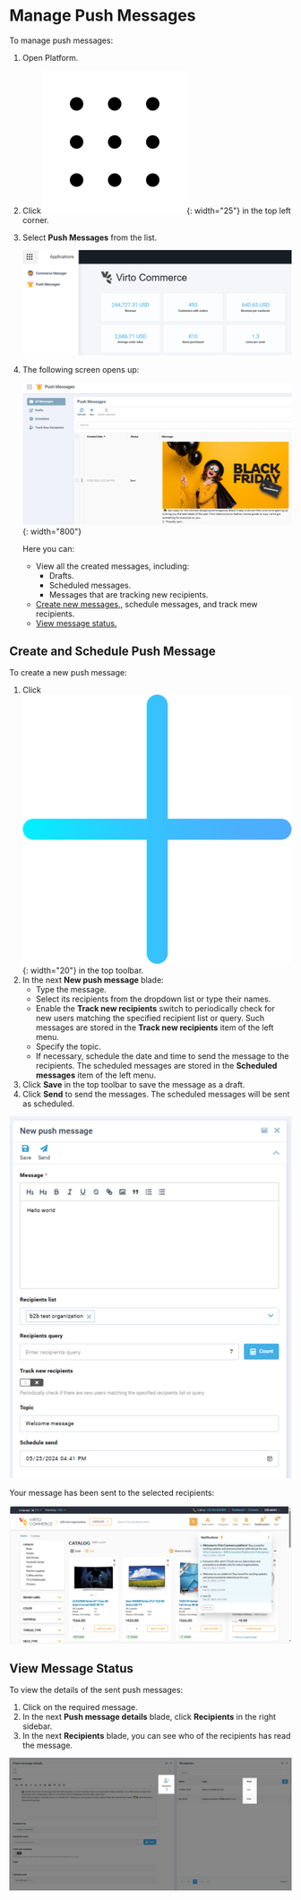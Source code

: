 # Manage Push Messages

To manage push messages:

1. Open Platform.
1. Click ![Dots](media/nine-dots-icon1.png){: width="25"} in the top left corner.

1. Select **Push Messages** from the list. 

    ![Open push messages](media/open-push-messages.png)

1. The following screen opens up:

    ![First blade](media/first-blade.png){: width="800"}

    Here you can:
    
    * View all the created messages, including:
        * Drafts.
        * Scheduled messages.
        * Messages that are tracking new recipients.
    * [Create new messages,](manage-push-messages.md#create-and-schedule-push-message), schedule messages, and track mew recipients.
    * [View message status.](manage-push-messages.md#view-message-status)

## Create and Schedule Push Message

To create a new push message:

1. Click ![Plus](media/plus.png){: width="20"} in the top toolbar.
1. In the next **New push message** blade:
    * Type the message.
    * Select its recipients from the dropdown list or type their names.
    * Enable the **Track new recipients** switch to periodically check for new users matching the specified recipient list or query. Such messages are stored in the **Track new recipients** item of the left menu.
    * Specify the topic. 
    * If necessary, schedule the date and time to send the message to the recipients. The scheduled messages are stored in the **Scheduled messages** item of the left menu.
1. Click **Save** in the top toolbar to save the message as a draft.
1. Click **Send** to send the messages. The scheduled messages will be sent as scheduled. 

![Create message](media/create-message.png)

Your message has been sent to the selected recipients:

![Message sent](media/sent-message.png)


## View Message Status

To view the details of the sent push messages:

1. Click on the required message.
1. In the next **Push message details** blade, click **Recipients** in the right sidebar.
1. In the next **Recipients** blade, you can see who of the recipients has read the message.

![Status](media/message-status.png)


